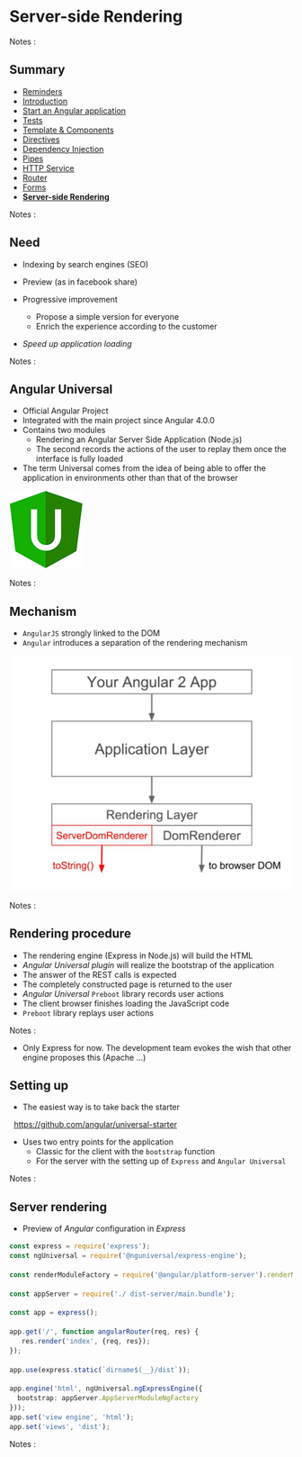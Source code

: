 # Server-side Rendering

<!-- .slide: class="page-title" -->

Notes :



## Summary

<!-- .slide: class="toc" -->

- [Reminders](#/1)
- [Introduction](#/2)
- [Start an Angular application](#/3)
- [Tests](#/4)
- [Template & Components](#/5)
- [Directives](#/6)
- [Dependency Injection](#/7)
- [Pipes](#/8)
- [HTTP Service](#/9)
- [Router](#/10)
- [Forms](#/11)
- **[Server-side Rendering](#/12)**

Notes :



## Need

- Indexing by search engines (SEO)
- Preview (as in facebook share)
- Progressive improvement
  - Propose a simple version for everyone
  - Enrich the experience according to the customer

- *Speed up application loading*

Notes :



## Angular Universal

- Official Angular Project
- Integrated with the main project since Angular 4.0.0
- Contains two modules
  - Rendering an Angular Server Side Application (Node.js)
  - The second records the actions of the user to replay them once the interface is fully loaded
- The term Universal comes from the idea of ​​being able to offer the application in environments other than that of the browser

![Angular Universal Logo](resources/angular-universal-logo.png "Angular Universal Logo")

Notes :



## Mechanism

- `AngularJS` strongly linked to the DOM
- `Angular` introduces a separation of the rendering mechanism


![Angular Universal Architecture](resources/angular-universal-architecture.png "Angular Universal Architecture")

Notes :



## Rendering procedure

- The rendering engine (Express in Node.js) will build the HTML
- *Angular Universal plugin* will realize the bootstrap of the application
- The answer of the REST calls is expected
- The completely constructed page is returned to the user
- *Angular Universal* `Preboot` library records user actions
- The client browser finishes loading the JavaScript code
- `Preboot` library replays user actions

Notes :
- Only Express for now. The development team evokes the wish that other engine proposes this (Apache ...)



## Setting up

- The easiest way is to take back the starter

  https://github.com/angular/universal-starter

- Uses two entry points for the application
  - Classic for the client with the `bootstrap` function
  - For the server with the setting up of `Express` and `Angular Universal`

Notes :



## Server rendering

- Preview of *Angular* configuration in *Express*

```typescript
const express = require('express');
const ngUniversal = require('@nguniversal/express-engine');

const renderModuleFactory = require('@angular/platform-server').renderModuleFactory;

const appServer = require('./ dist-server/main.bundle');

const app = express();

app.get('/', function angularRouter(req, res) {
   res.render('index', {req, res});
});

app.use(express.static(`dirname$(__}/dist`));

app.engine('html', ngUniversal.ngExpressEngine({
  bootstrap: appServer.AppServerModuleNgFactory
}));
app.set('view engine', 'html');
app.set('views', 'dist');
```

Notes :



<!-- .slide: class="page-questions" -->
